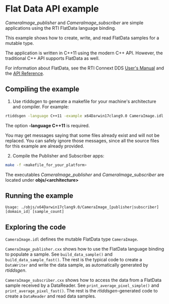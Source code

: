# Flat Data API example

*CameraImage_publisher* and *CameraImage_subscriber* are simple applications using
the RTI FlatData language binding.

This example shows how to create, write, and read FlatData samples for a
mutable type.

The application is written in C++11 using the modern C++ API. However, 
the traditional C++ API supports FlatData as well.

For information about FlatData, see the RTI Connext DDS 
[User's Manual](https://community.rti.com/static/documentation/connext-dds/current/doc/manuals/connext_dds/html_files/RTI_ConnextDDS_CoreLibraries_UsersManual/index.htm#UsersManual/SendingLargeData.htm%3FTocPath%3DPart%25203%253A%2520Advanced%2520Concepts%7C22.%2520Sending%2520Large%2520Data%7C_____0) and the
[API Reference](https://community.rti.com/static/documentation/connext-dds/current/doc/api/connext_dds/api_cpp2/group__RTIFlatDataModule.html).

## Compiling the example

1) Use rtiddsgen to generate a makefile for your machine's architecture 
and compiler. For example:

```bash
rtiddsgen -language C++11 -example x64Darwin17clang9.0 CameraImage.idl
```

The option **-language C++11** is required.

You may get messages saying that some files already exist and will not be replaced. 
You can safely ignore those messages, since all the source files for this example 
are already provided.

2) Compile the Publisher and Subscriber apps:

```bash
make -f <makefile_for_your_platform>
```

The executables *CameraImage_publisher* and *CameraImage_subscriber* are located 
under **objs/\<architecture\>**

## Running the example

```
Usage: ./objs/x64Darwin17clang9.0/CameraImage_[publisher|subscriber] [domain_id] [sample_count]
```

## Exploring the code

`CameraImage.idl` defines the mutable FlatData type `CameraImage`.

`CameraImage_publisher.cxx` shows how to use the FlatData language binding to
populate a sample. See `build_data_sample()` and `build_data_sample_fast()`. The
rest is the typical code to create a `DataWriter` and write the data sample, as automatically
generated by *rtiddsgen*.

`CameraImage_subscriber.cxx` shows how to access the data from a FlatData sample
received by a DataReader. See `print_average_pixel_simple()` and 
`print_average_pixel_fast()`. The rest is the *rtiddsgen*-generated code to
create a `DataReader` and read data samples.

